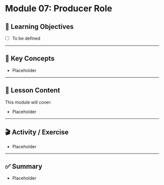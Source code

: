 # Module 07: Producer Role

## 🎯 Learning Objectives
- [ ] To be defined

---

## 📖 Key Concepts
- Placeholder

---

## 📝 Lesson Content
This module will cover:
- Placeholder

---

## 🎬 Activity / Exercise
- Placeholder

---

## ✅ Summary
- Placeholder
